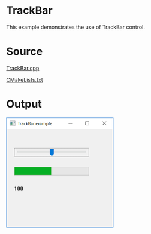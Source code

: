 # TrackBar

This example demonstrates the use of TrackBar control.

# Source

[TrackBar.cpp](./TrackBar.cpp)

[CMakeLists.txt](./CMakeLists.txt)

# Output

![GitHub Logo](../../docs/Pictures/TrackBar.png)
